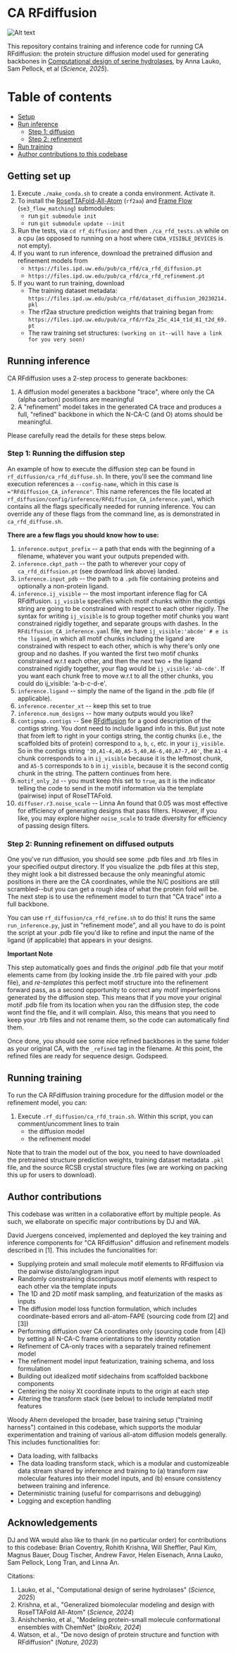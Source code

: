 # CA RFdiffusion
![Alt text](img/carfd_img.jpg)

This repository contains training and inference code for running CA RFdiffusion: the protein structure diffusion model used for generating backbones in [Computational design of serine hydrolases](https://www.science.org/doi/full/10.1126/science.adu2454), by Anna Lauko, Sam Pellock, et al (*Science, 2025*).

# Table of contents
- [Setup](#getting-set-up)
- [Run inference](#running-inference)
   - [Step 1: diffusion](#step-1-running-the-diffusion-step)
   - [Step 2: refinement](#step-2-running-refinement-on-diffused-outputs)
- [Run training](#running-training)
- [Author contributions to this codebase](#author-contributions) 

## Getting set up 
1. Execute `./make_conda.sh` to create a conda environment. Activate it.
2. To install the [RoseTTAFold-All-Atom](https://github.com/baker-laboratory/RoseTTAFold-All-Atom) (`rf2aa`) and [Frame Flow](https://github.com/microsoft/protein-frame-flow) (`se3_flow_matching`) submodules:
   - run `git submodule init`
   - run `git submodule update --init`
4. Run the tests, via `cd rf_diffusion/` and then `./ca_rfd_tests.sh` while on a cpu (as opposed to running on a host where `CUDA_VISIBLE_DEVICES` is not empty).
5. If you want to run inference, download the pretrained diffusion and refinement models from
   - `https://files.ipd.uw.edu/pub/ca_rfd/ca_rfd_diffusion.pt`
   - `https://files.ipd.uw.edu/pub/ca_rfd/ca_rfd_refinement.pt`
7. If you want to run training, download
   - The training dataset metadata: `https://files.ipd.uw.edu/pub/ca_rfd/dataset_diffusion_20230214.pkl`
   - The rf2aa structure prediction weights that training began from: `https://files.ipd.uw.edu/pub/ca_rfd/rf2a_25c_414_t1d_81_t2d_69.pt`
   - The raw training set structures: `(working on it--will have a link for you very soon)`

## Running inference 
CA RFdiffusion uses a 2-step process to generate backbones:
1. A diffusion model generates a backbone "trace", where only the CA (alpha carbon) positions are meaningful
2. A "refinement" model takes in the generated CA trace and produces a full, "refined" backbone in which the N-CA-C (and O) atoms should be meaningful.

Please carefully read the details for these steps below.

### Step 1: Running the diffusion step
An example of how to execute the diffusion step can be found in `rf_diffusion/ca_rfd_diffuse.sh`. In there, you'll see the command line execution references a `--config-name`, which in this case is `="RFdiffusion_CA_inference"`. 
This name references the file located at `rf_diffusion/config/inference/RFdiffusion_CA_inference.yaml`, which contains all the flags specifically needed for running inference. You can override any of these flags from the command line, as is demonstrated in `ca_rfd_diffuse.sh`. 

**There are a few flags you should know how to use:**
1. `inference.output_prefix` -- a path that ends with the beginning of a filename, whatever you want your outputs prepended with.
2. `inference.ckpt_path` -- the path to wherever your copy of `ca_rfd_diffusion.pt` (see download link above) landed.
3. `inference.input_pdb` -- the path to a `.pdb` file containing proteins and optionally a non-protein ligand. 
4. `inference.ij_visible` -- the most important inference flag for CA RFdiffusion. `ij_visible` specifies which motif chunks within the contigs string are going to be constrained with respect to each other rigidly. The syntax for writing `ij_visible` is to group together motif chunks you want constrained rigidly together, and separate groups with dashes. In the `RFdiffusion_CA_inference.yaml` file, we have `ij_visible:'abcde' # e is the ligand`, in which all motif chunks including the ligand are constrained with respect to each other, which is why there's only one group and no dashes. If you wanted the first two motif chunks constrained w.r.t each other, and then the next two + the ligand constrained rigidly together, your flag would be `ij_visible:'ab-cde'`. If you want each chunk free to move w.r.t to all the other chunks, you could do ij_visible: 'a-b-c-d-e'.
5. `inference.ligand` -- simply the name of the ligand in the .pdb file (if applicable).
6. `inference.recenter_xt` -- keep this set to true
7. `inference.num_designs` -- how many outputs would you like?
8. `contigmap.contigs` -- See [RFdiffusion](https://github.com/RosettaCommons/RFdiffusion) for a good description of the contigs string. You dont need to include ligand info in this. But just note that from left to right in your contigs string, the contig chunks (i.e., the scaffolded bits of protein) correspond to `a`, `b`, `c`, etc. in your `ij_visible`. So in the contigs string `'30,A1-4,40,A5-5,40,A6-6,40,A7-7,40'`, the `A1-4` chunk corresponds to `a` in `ij_visible` because it is the leftmost chunk, and `A5-5` corresponds to `b` in `ij_visible`, because it is the second contig chunk in the string. The pattern continues from here.
9. `motif_only_2d` -- you must keep this set to `true`, as it is the indicator telling the code to send in the motif information via the template (pairwise) input of RoseTTAFold.
10. `diffuser.r3.noise_scale` -- Linna An found that 0.05 was most effective for efficiency of generating designs that pass filters. However, if you like, you may explore higher `noise_scale` to trade diversity for efficiency of passing design filters.

### Step 2: Running refinement on diffused outputs
One you've run diffusion, you should see some .pdb files and .trb files in your specified output directory. If you visualize the .pdb files at this step, they might look a bit distressed because the only meaningful atomic positions in there are the CA coordinates, while the N/C positions are still scrambled--but you can get a rough idea of what the protein fold will be. The next step is to use the refinement model to turn that "CA trace" into a full backbone. 

You can use `rf_diffusion/ca_rfd_refine.sh` to do this! It runs the same `run_inference.py`, just in "refinement mode", and all you have to do is point the script at your .pdb file you'd like to refine and input the name of the ligand (if applicable) that appears in your designs. 

**Important Note** 

This step automatically goes and finds the *original* .pdb file that your motif elements came from (by looking inside the .trb file paired with your .pdb file), and *re-templates* this perfect motif structure into the refinement forward pass, as a second opportunity to correct any motif imperfections generated by the diffusion step. This means that if you move your original motif .pdb file from its location when you ran the diffusion step, the code wont find the file, and it will complain. Also, this means that you need to keep your .trb files and not rename them, so the code can automatically find them. 

Once done, you should see some nice refined backbones in the same folder as your original CA, with the `_refined` tag in the filename. At this point, the refined files are ready for sequence design. Godspeed.

## Running training
To run the CA RFdiffusion training procedure for the diffusion model or the refinement model, you can: 
1. Execute `.rf_diffusion/ca_rfd_train.sh`. Within this script, you can comment/uncomment lines to train
   * the diffusion model
   * the refinement model

Note that to train the model out of the box, you need to have downloaded the pretrained structure prediction weights, training dataset metadata `.pkl` file, and the source RCSB crystal structure files (we are working on packing this up for users to download).

## Author contributions
This codebase was written in a collaborative effort by multiple people. As such, we ellaborate on specific major contributions by DJ and WA. 

David Juergens conceived, implemented and deployed the key training and inference components for "CA RFdiffusion" diffusion and refinement models described in [1]. This includes the funcionalities for: 
- Supplying protein and small molecule motif elements to RFdiffusion via the pairwise disto/anglogram input
- Randomly constraining discontiguous motif elements with respect to each other via the template inputs
- The 1D and 2D motif mask sampling, and featurization of the masks as inputs
- The diffusion model loss function formulation, which includes coordinate-based errors and all-atom-FAPE (sourcing code from [2] and [3])
- Performing diffusion over CA coordinates only (sourcing code from [4]) by setting all N-CA-C frame orientations to the identity rotation
- Refinement of CA-only traces with a separately trained refinement model
- The refinement model input featurization, training schema, and loss formulation
- Building out idealized motif sidechains from scaffolded backbone components
- Centering the noisy Xt coordinate inputs to the origin at each step
- Altering the transform stack (see below) to include templated motif features
  
Woody Ahern developed the broader, base training setup ("training harness") contained in this codebase, which supports the modular experimentation and training of various all-atom diffusion models generally. This includes functionalities for: 
- Data loading, with fallbacks
- The data loading transform stack, which is a modular and customizeable data stream shared by inference and training to (a) transform raw molecular features into their model inputs, and (b) ensure consistency between training and inference.
- Deterministic training (useful for comparrisons and debugging)
- Logging and exception handling

## Acknowledgements
DJ and WA would also like to thank (in no particular order) for contributions to this codebase: Brian Coventry, Rohith Krishna, Will Sheffler, Paul Kim, Magnus Bauer, Doug Tischer, Andrew Favor, Helen Eisenach, Anna Lauko, Sam Pellock, Long Tran, and Linna An. 

Citations:
1. Lauko, et al., "Computational design of serine hydrolases" (*Science, 2025*)
2. Krishna, et al., "Generalized biomolecular modeling and design with RoseTTAFold All-Atom" (*Science, 2024*)
3. Anishchenko, et al., "Modeling protein-small molecule conformational ensembles with ChemNet" (*bioRxiv, 2024*)
4. Watson, et al., "De novo design of protein structure and function with RFdiffusion" (*Nature, 2023*)
